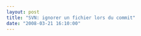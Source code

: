 ```yaml
---
layout: post
title: "SVN: ignorer un fichier lors du commit"
date: "2008-03-21 16:10:00"
---
```

<script src="https://pastebin.com/embed_js/kcTDTH6k"></script>

<div style="height: 0; overflow: hidden;">svn propset ignore</div>
